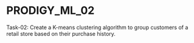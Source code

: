 # PRODIGY_ML_02
Task-02:  Create a K-means clustering algorithm to group customers of a retail store based on their purchase history.
